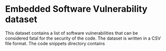 # Embedded Software Vulnerability dataset

This dataset contains a list of software vulnerabilities that can be considered fatal for the security of the code. The dataset is written in a CSV file format. The code snippets directory contains
